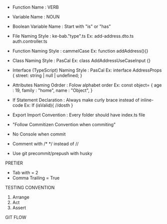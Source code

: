 - Function Name : VERB
- Variable Name : NOUN
- Boolean Variable Name : Start with "is" or "has"

- File Naming Style : ke-bab."type".ts
  Ex:
  add-address.dto.ts
  auth.controller.ts

- Function Naming Style : cammelCase
  Ex:
  function addAddress(){}

- Class Naming Style : PasCal
  Ex:
  class AddAddressUseCaseInput {}

- Interface (TypeScript) Naming Style : PasCal
  Ex:
  interface AddressProps {
  street: string | null | undefined;
  }

- Attributes Naming Odrder : Folow alphabet order
  Ex:
  const object= {
  age : 19,
  family : "home",
  name : "Object",
  }

- If Statement Declaration : Always make curly brace instead of inline-code
  Ex:
  If (isValid){
  //dosth
  }

- Export Import Convention : Every folder should have index.ts file

- "Follow Commitizen Convention when commiting"

- No Console when commit
- Comment with /\* \*/ instead of //
- Use git precommit/prepush with husky

PRETIER

- Tab with = 2
- Comma Trailing = True

TESTING CONVENTION

1. Arrange
2. Act
3. Assert

GIT FLOW
